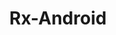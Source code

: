 ---
layout: default
title: Rx-Android
nav_order: 5
has_children: true
permalink: /docs/android-category
---